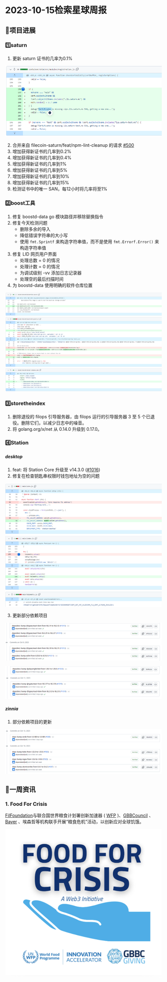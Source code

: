 # 2023-10-15检索星球周报


## 🚀项目进展

### 1️⃣saturn

1. 更新 saturn 证书的几率为0.1%

![image-20231016100654015](img/10-15-1-2023.png)

2. 合并来自 filecoin-saturn/feat/npm-lint-cleanup 的请求 [#500](https://github.com/filecoin-saturn/L1-node/pull/500)
3. 增加获得新证书的几率到0.2%
4. 增加获得新证书的几率到0.4%
5. 增加获得新证书的几率到1%
6. 增加获得新证书的几率到5%
7. 增加获得新证书的几率到10%
8. 增加获得新证书的几率到15%
9. 检测证书中的唯一 SAN，每12小时将几率将至1%

###  2️⃣boost工具

1. 修复 boostd-data go 模块路径并移除替换指令
2. 修复今天检测问题
   + 删除多余的导入
   + 降低错误字符串的大小写
   + 使用 `fmt.Sprintf` 来构造字符串值，而不是使用 `fmt.Errorf.Error()` 来构造字符串值
3. 修复 LID 网页用户界面
   + 处理总数 = 0 的情况
   + 处理计数 = 0 的情况
   + 为调试级别 -vv 添加日志记录器
   + 处理空的最后扫描时间
4. 为 boostd-data 使用明确的软件仓库位置

![image-20231016102051830](img/10-15-2-2023.png)

###  3️⃣storetheindex

1. 删除退役的 filops 引导服务器，由 filops 运行的引导服务器 3 至 5 个已退役。删除它们，以减少日志中的噪音。
1. 将 golang.org/x/net 从 0.14.0 升级到 0.17.0。

### 4️⃣Station

##### desktop

1. feat: 将 Station Core 升级至 v14.3.0 ([#1016](https://github.com/filecoin-station/desktop/pull/1016))
1. 修复在检查钥匙串权限时钱包地址为空的问题

![image-20231016102938331](img/10-15-3-2023.png)

3. 更新部分依赖项目

![image-20231016103026314](img/10-15-4-2023.png)

![image-20231016103054464](img/10-15-5-2023.png)

##### zinnia

1. 部分依赖项目的更新

![image-20231016103159427](img/10-15-6-2023.png)

##  📢一周资讯

### 1. Food For Crisis

[FilFoundation](https://twitter.com/FilFoundation)与联合国世界粮食计划署创新加速器 ( [WFP](https://twitter.com/WFP) )、[GBBCouncil](https://twitter.com/GBBCouncil) 、 [Bayer](https://twitter.com/Bayer) 、埃森哲等机构联手开展“粮食危机”活动，以创新应对全球饥饿。

![img](img/10-15-7-2023.png)
